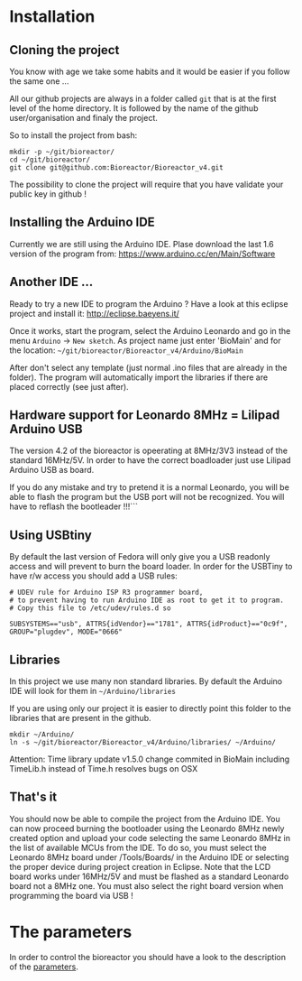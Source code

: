 # Installation

## Cloning the project

You know with age we take some habits and it would be easier if you follow the same one ...

All our github projects are always in a folder called `git`
that is at the first level of the home directory. It is followed by the 
name of the github user/organisation and finaly the project.

So to install the project from bash:
```
mkdir -p ~/git/bioreactor/
cd ~/git/bioreactor/
git clone git@github.com:Bioreactor/Bioreactor_v4.git
```

The possibility to clone the project will require that you have validate your public key
in github !

## Installing the Arduino IDE

Currently we are still using the Arduino IDE. Plase download the last 1.6 version
of the program from: https://www.arduino.cc/en/Main/Software

## Another IDE ...

Ready to try a new IDE to program the Arduino ? Have a look at this eclipse project and install it:
http://eclipse.baeyens.it/

Once it works, start the program, select the Arduino Leonardo and go in the menu `Arduino` -> `New sketch`.
As project name just enter 'BioMain' and for the location: `~/git/bioreactor/Bioreactor_v4/Arduino/BioMain`

After don't select any template (just normal .ino files that are already in the folder). The program
will automatically import the libraries if there are placed correctly (see just after).

## Hardware support for Leonardo 8MHz = Lilipad Arduino USB

The version 4.2 of the bioreactor is opeerating at 8MHz/3V3 instead of the standard 16MHz/5V.
In order to have the correct boadloader just use Lilipad Arduino USB as board.

If you do any mistake and try to pretend it is a normal Leonardo, you will be able to flash the program but the USB port will not be recognized. You will have to reflash the bootleader !!!```

## Using USBtiny
By default the last version of Fedora will only give you a USB readonly access and will prevent to burn the board loader.
In order for the USBTiny to have r/w access you should add a USB rules:
```
# UDEV rule for Arduino ISP R3 programmer board,
# to prevent having to run Arduino IDE as root to get it to program.
# Copy this file to /etc/udev/rules.d so

SUBSYSTEMS=="usb", ATTRS{idVendor}=="1781", ATTRS{idProduct}=="0c9f", GROUP="plugdev", MODE="0666"

```


## Libraries

In this project we use many non standard libraries. By default the Arduino IDE
will look for them in `~/Arduino/libraries`

If you are using only our project it is easier to directly point this folder
to the libraries that are present in the github. 

```
mkdir ~/Arduino/
ln -s ~/git/bioreactor/Bioreactor_v4/Arduino/libraries/ ~/Arduino/
```
Attention: Time library update v1.5.0 change commited in BioMain including TimeLib.h instead of Time.h resolves bugs on OSX 

## That's it

You should now be able to compile the project from the Arduino IDE.
You can now proceed burning the bootloader using the Leonardo 8MHz newly created option and upload your code selecting the same Leonardo 8MHz in the list of available MCUs from the IDE. To do so, you must select the Leonardo 8MHz board under /Tools/Boards/ in the Arduino IDE or selecting the proper device during project creation in Eclipse. Note that the LCD board works under 16MHz/5V and must be flashed as a standard Leonardo board not a 8MHz one. You must also select the right board version when programming the board via USB !


# The parameters

In order to control the bioreactor you should have a look to the description of the [parameters](parameters.md).
